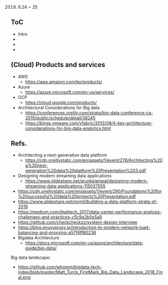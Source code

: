 2019. 6.24 ~ 25

## ToC
* Intro
*
*
*

## (Cloud) Products and services
* AWS
  - https://aws.amazon.com/ko/products/
* Azure
  - https://azure.microsoft.com/en-us/services/
* GCP
  - https://cloud.google.com/products/
* Architectural Considerations for Big data
  - https://conferences.oreilly.com/strata/big-data-conference-ca-2015/public/schedule/detail/38245
  - https://blogs.vmware.com/vfabric/2012/08/4-key-architecture-considerations-for-big-data-analytics.html

## Refs.
* Architecting a next-generation data platform 
  - https://cdn.oreillystatic.com/en/assets/1/event/278/Architecting%20a%20next-generation%20data%20platform%20Presentation%203.pdf
* Designing modern streaming data applications
  - https://www.slideshare.net/arunkejariwal/designing-modern-streaming-data-applications-115037555
* https://cdn.oreillystatic.com/en/assets/1/event/290/Foundations%20for%20successful%20data%20projects%20Presentation.pdf
* https://www.slideshare.net/mrm0/building-a-data-platform-strata-sf-2019
* https://medium.com/@alitech_2017/data-center-performance-analysis-challenges-and-practices-c5c9a2b5e5a9
* https://github.com/checkcheckzz/system-design-interview
* https://blog.envoyproxy.io/introduction-to-modern-network-load-balancing-and-proxying-a57f6ff80236
* Bigdata Architecture
  - https://docs.microsoft.com/en-us/azure/architecture/data-guide/big-data/

Big data landscape:
  - https://github.com/whomm/bigdata-tech-index/blob/master/Matt_Turck_FirstMark_Big_Data_Landscape_2018_Final.png